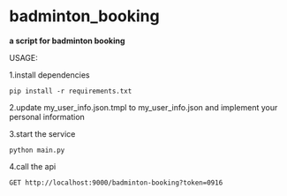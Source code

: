 # badminton_booking
**a script for badminton booking**

USAGE: 

1.install dependencies

~~~
pip install -r requirements.txt
~~~

2.update my_user_info.json.tmpl to my_user_info.json and implement your personal information

3.start the service
~~~
python main.py
~~~

4.call the api

~~~
GET http://localhost:9000/badminton-booking?token=0916
~~~
